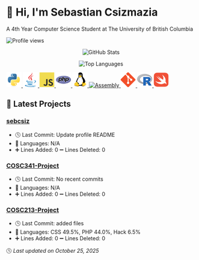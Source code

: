 # 👋 Hi, I'm Sebastian Csizmazia

A 4th Year Computer Science Student at The University of British Columbia

![Profile views](https://komarev.com/ghpvc/?username=sebcsiz&label=Profile%20views&color=0e75b6&style=flat)

<p align="center"><img src="https://github-readme-stats.vercel.app/api?username=sebcsiz&show_icons=true&theme=radical" alt="GitHub Stats" /></p>
<p align="center"><img src="https://github-readme-stats.vercel.app/api/top-langs/?username=sebcsiz&layout=compact&theme=radical" alt="Top Languages" /></p>


<!-- Tech / Tools -->

<a href="https://www.python.org" target="_blank">
  <img src="https://raw.githubusercontent.com/devicons/devicon/master/icons/python/python-original.svg" alt="Python" width="40" height="40"/>
</a>

<a href="https://www.java.com" target="_blank">
  <img src="https://raw.githubusercontent.com/devicons/devicon/master/icons/java/java-original.svg" alt="Java" width="40" height="40"/>
</a>

<a href="https://developer.mozilla.org/en-US/docs/Web/JavaScript" target="_blank">
  <img src="https://raw.githubusercontent.com/devicons/devicon/master/icons/javascript/javascript-original.svg" alt="JavaScript" width="40" height="40"/>
</a>

<a href="https://www.php.net" target="_blank">
  <img src="https://raw.githubusercontent.com/devicons/devicon/master/icons/php/php-original.svg" alt="PHP" width="40" height="40"/>
</a>

<a href="https://www.linux.org" target="_blank">
  <img src="https://raw.githubusercontent.com/devicons/devicon/master/icons/linux/linux-original.svg" alt="Linux" width="40" height="40"/>
</a>

<a href="https://en.wikipedia.org/wiki/Assembly_language" target="_blank">
  <img src="https://www.svgrepo.com/show/373445/assembly.svg" alt="Assembly" width="40" height="40"/>
</a>

<a href="https://git-scm.com/" target="_blank">
  <img src="https://raw.githubusercontent.com/devicons/devicon/master/icons/git/git-original.svg" alt="Git" width="40" height="40"/>
</a>

<a href="https://www.r-project.org/" target="_blank">
  <img src="https://raw.githubusercontent.com/devicons/devicon/master/icons/r/r-original.svg" alt="R" width="40" height="40"/>
</a>

<a href="https://developer.apple.com/swift/" target="_blank">
  <img src="https://raw.githubusercontent.com/devicons/devicon/master/icons/swift/swift-original.svg" alt="Swift" width="40" height="40"/>
</a>


## 🧠 Latest Projects


### [sebcsiz](https://github.com/sebcsiz/sebcsiz)
- 🕓 Last Commit: Update profile README
- 🧮 Languages: N/A
- ➕ Lines Added: 0  ➖ Lines Deleted: 0

### [COSC341-Project](https://github.com/sebcsiz/COSC341-Project)
- 🕓 Last Commit: No recent commits
- 🧮 Languages: N/A
- ➕ Lines Added: 0  ➖ Lines Deleted: 0

### [COSC213-Project](https://github.com/sebcsiz/COSC213-Project)
- 🕓 Last Commit: added files
- 🧮 Languages: CSS 49.5%, PHP 44.0%, Hack 6.5%
- ➕ Lines Added: 0  ➖ Lines Deleted: 0


🕓 _Last updated on October 25, 2025_